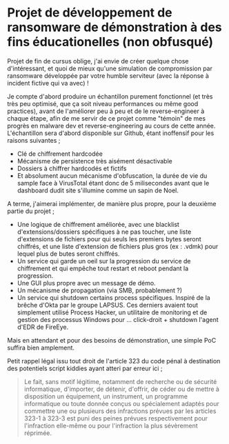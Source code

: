 # Projet de développement de ransomware de démonstration à des fins éducationelles (non obfusqué)

Projet de fin de cursus oblige, j'ai envie de créer quelque chose d'intéressant, et quoi de mieux qu'une simulation de compromission par ransomware développée par votre humble serviteur (avec la réponse à incident fictive qui va avec) ! 

Je compte d'abord produire un échantillon purement fonctionnel (et très très peu optimisé, que ça soit niveau performances ou même good practices), avant de l'améliorer peu à peu et de le reverse-engineer à chaque étape, afin de me servir de ce projet comme "témoin" de mes progrès en malware dev et reverse-engineering au cours de cette année. L'échantillon sera d'abord disponible sur Github, étant inoffensif pour les raisons suivantes ;

*	Clé de chiffrement hardcodée
*	Mécanisme de persistence très aisément désactivable
*	Dossiers à chiffrer hardcodés et fictifs
*	Et absolument aucun mécanisme d'obfuscation, la durée de vie du sample face à VirusTotal étant donc de 5 milisecondes avant que le dashboard dudit site s'illumine comme un sapin de Noel.

A terme, j'aimerai implémenter, de manière plus propre, pour la deuxième partie du projet ; 

*	Une logique de chiffrement améliorée, avec une blacklist d'extensions/dossiers spécifiques à ne pas toucher, une liste d'extensions de fichiers pour qui seuls les premiers bytes seront chiffrés, et une liste d'extension de fichiers plus gros (ex : .vdmk) pour lequel plus de butes seront chiffrés.
*	Un service qui garde un oeil sur la progression du service de chiffrement et qui empêche tout restart et reboot pendant la progression.
*	Une GUI plus propre avec un message de démo.
*	Un mécanisme de propagation (via SMB, probablement ?)
*	Un service qui shutdown certains process spécifiques. Inspiré de la brêche d'Okta par le groupe LAPSUS. Ces derniers avaient tout simplement utilisé Process Hacker, un utilitaire de monitoring et de gestion des processus Windows pour ... click-droit + shutdown l'agent d'EDR de FireEye.

Mais en attendant et pour des besoins de démonstration, une simple PoC suffira bien amplement. 

Petit rappel légal issu tout droit de l'article 323 du code pénal à destination des potentiels script kiddies ayant atteri par erreur ici ;

>Le fait, sans motif légitime, notamment de recherche ou de sécurité informatique, d'importer, de détenir, d'offrir, de céder ou de mettre à disposition un équipement, un instrument, un programme informatique ou toute donnée conçus ou spécialement adaptés pour commettre une ou plusieurs des infractions prévues par les articles 323-1 à 323-3 est puni des peines prévues respectivement pour l'infraction elle-même ou pour l'infraction la plus sévèrement réprimée.